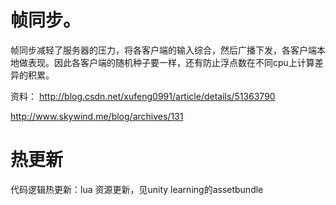 # 帧同步。

帧同步减轻了服务器的压力，将各客户端的输入综合，然后广播下发，各客户端本地做表现。因此各客户端的随机种子要一样，还有防止浮点数在不同cpu上计算差异的积累。

资料：
http://blog.csdn.net/xufeng0991/article/details/51363790

http://www.skywind.me/blog/archives/131

# 热更新
代码逻辑热更新：lua
资源更新，见unity learning的assetbundle